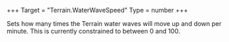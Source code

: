 +++
Target = "Terrain.WaterWaveSpeed"
Type = number
+++

Sets how many times the Terrain water waves will move up and down per minute. This is currently constrained to between 0 and 100.
